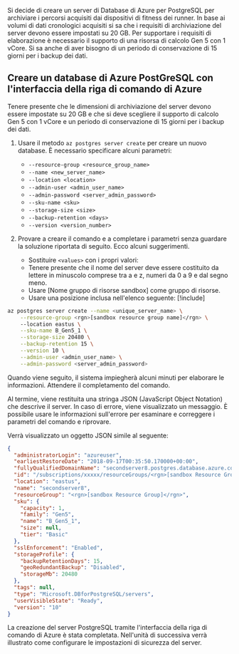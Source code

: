 Si decide di creare un server di Database di Azure per PostgreSQL per archiviare i percorsi acquisiti dai dispositivi di fitness dei runner. In base ai volumi di dati cronologici acquisiti si sa che i requisiti di archiviazione del server devono essere impostati su 20 GB. Per supportare i requisiti di elaborazione è necessario il supporto di una risorsa di calcolo Gen 5 con 1 vCore. Si sa anche di aver bisogno di un periodo di conservazione di 15 giorni per i backup dei dati.

## <a name="create-an-azure-postgresql-database-with-the-azure-cli"></a>Creare un database di Azure PostGreSQL con l'interfaccia della riga di comando di Azure

Tenere presente che le dimensioni di archiviazione del server devono essere impostate su 20 GB e che si deve scegliere il supporto di calcolo Gen 5 con 1 vCore e un periodo di conservazione di 15 giorni per i backup dei dati.

1. Usare il metodo `az postgres server create` per creare un nuovo database. È necessario specificare alcuni parametri:
    - `--resource-group <resource_group_name>`
    - `--name <new_server_name>`
    - `--location <location>`
    - `--admin-user <admin_user_name>`
    - `--admin-password <server_admin_password>`
    - `--sku-name <sku>`
    - `--storage-size <size>`
    - `--backup-retention <days>`
    - `--version <version_number>`
    
2. Provare a creare il comando e a completare i parametri senza guardare la soluzione riportata di seguito. Ecco alcuni suggerimenti.
    - Sostituire `<values>` con i propri valori: 
    - Tenere presente che il nome del server deve essere costituito da lettere in minuscolo comprese tra a e z, numeri da 0 a 9 e dal segno meno.
    - Usare <rgn>[Nome gruppo di risorse sandbox]</rgn> come gruppo di risorse.
    - Usare una posizione inclusa nell'elenco seguente: [!include[](../../../includes/azure-sandbox-regions-note.md)]
    
```bash
az postgres server create --name <unique_server_name> \
    --resource-group <rgn>[sandbox resource group name]</rgn> \ 
    --location eastus \
    --sku-name B_Gen5_1 \
    --storage-size 20480 \
    --backup-retention 15 \
    --version 10 \
    --admin-user <admin_user_name> \
    --admin-password <server_admin_password>
```

Quando viene seguito, il sistema impiegherà alcuni minuti per elaborare le informazioni. Attendere il completamento del comando.

Al termine, viene restituita una stringa JSON (JavaScript Object Notation) che descrive il server. In caso di errore, viene visualizzato un messaggio. È possibile usare le informazioni sull'errore per esaminare e correggere i parametri del comando e riprovare.

Verrà visualizzato un oggetto JSON simile al seguente:

```json
{
  "administratorLogin": "azureuser",
  "earliestRestoreDate": "2018-09-17T00:35:50.170000+00:00",
  "fullyQualifiedDomainName": "secondserver8.postgres.database.azure.com",
  "id": "/subscriptions/xxxxx/resourceGroups/<rgn>[sandbox Resource Group]</rgn>/providers/Microsoft.DBforPostgreSQL/servers/secondserver8",
  "location": "eastus",
  "name": "secondserver8",
  "resourceGroup": "<rgn>[sandbox Resource Group]</rgn>",
  "sku": {
    "capacity": 1,
    "family": "Gen5",
    "name": "B_Gen5_1",
    "size": null,
    "tier": "Basic"
  },
  "sslEnforcement": "Enabled",
  "storageProfile": {
    "backupRetentionDays": 15,
    "geoRedundantBackup": "Disabled",
    "storageMb": 20480
  },
  "tags": null,
  "type": "Microsoft.DBforPostgreSQL/servers",
  "userVisibleState": "Ready",
  "version": "10"
}
```

La creazione del server PostgreSQL tramite l'interfaccia della riga di comando di Azure è stata completata. Nell'unità di successiva verrà illustrato come configurare le impostazioni di sicurezza del server.

